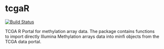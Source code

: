 tcgaR
===============

[![Build Status](https://travis-ci.org/Jfortin1/tcgaR.svg?branch=master)](https://travis-ci.org/Jfortin1/tcgaR)

TCGA R Portal for methylation array data. The package contains functions to import directly Illumina Methylation arrays data into minfi objects from the TCGA data portal. 
